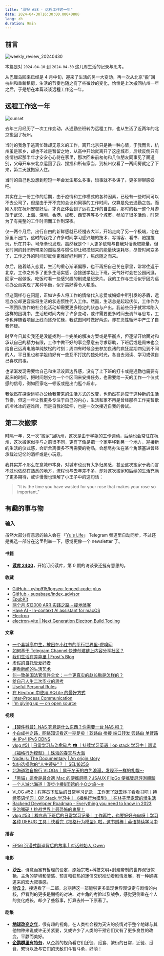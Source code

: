 ```yaml
---
title: "周报 #58 - 远程工作这一年"
date: 2024-04-30T16:30:00.000+0800
lang: zh
duration: 9min
---
```




## 前言

![weekly_review_20240430](https://image.pseudoyu.com/images/weekly_review_20240430.png)

本篇是对 `2024-04-10` 到 `2024-04-30` 这几周生活的记录与思考。

从巴厘岛回来已经是 4 月中旬，迎来了生活的另一大变动，再一次从北京“搬”回杭州和重新租房，生活的节奏也随之有了些微妙的变化，恰恰是上次搬回杭州一年之后，于是想在本篇谈谈远程工作这一年。

## 远程工作这一年

![sunset](https://image.pseudoyu.com/images/sunset.jpg)

去年三月经历了一次工作变动，从通勤坐班转为远程工作，也从生活了近两年的北京搬回了杭州。

当时的我急于逃离忙碌却无意义的工作，离开北京只是换一种心情，于我而言，杭州虽是家乡，却也不过是暂留之地，从高中开始就离开了这座城市，后续反倒只有疫情初起那半年才安安心心待在家里，那次回来前匆匆和几位朋友同事见了面道别，父母开车来北京运回了我、捏捏和所有家当，到杭州仅看了一两间房就定了下来，第二天就搬家入住。

当时的自己也没想到短短一年会发生那么多事，琐事就不多讲了，更多聊聊感受吧。

其实在上一份工作的后期，由于疫情和工作模式的各种因素，已经有一些时间可以不去公司了，但是由于开不完的会议和同事的工作时间，仅算是免去通勤之苦。而刚入职在杭州安顿好后，才真正体会到了远程工作的自由度，那时的我一整个月游荡于武汉、上海、深圳、香港、成都、西安等等多个城市，参加了很多活动，时常为了有完整的工作时间而工作到深夜。

仅一两个月后，出行自由的新鲜感就已经褪去大半，开始走向了另一个极端，宅在家里不出门，这时的我花了许多时间学习感兴趣的技术、写博客、看书、陪捏捏玩，乐在其中。可渐渐也发现，虽然我是个 I 人更多依赖与自我对话汲取能量，但长时间的封闭所带来的孤独感与惯性却让积攒起来的能量快速耗尽，尽管时间变多了，工作之外的时间却反倒更难好好利用了，焦虑随之而来。

尔后，随着踏入恋爱，生活的重心渐渐偏移，也不再把自己关在家里，常常往返于北京，工作之外多了更多生活实感，会接送学姐上下班，天气好时会在公园闲逛，回家一起做饭，吃饭时看一些感兴趣的剧或是纪录片。我的工作与生活似乎因为远程办公而实现了某种平衡，似乎美好得令人艳羡。

但这同样存在问题，正如许多人将工作的情绪代入恋爱或婚姻中所引发的矛盾，远程办公却更容易将生活的状态惯性代入工作。然而，生活总是起起伏伏，工作作为一项团队协作的社会化活动却需要更多稳定的状态与产出。我前些日子就常常陷入这样的困境中，生活短时间内有了许多变动，或许需要更多时间去调节与思考，工作也伴随着项目上线而逐渐忙碌，我试图同时做好两边，却在恶性循环中产生了自我怀疑。

时至今日其实我还是没能找到一个完美的解决方案或是平衡点，但逐渐开始面对和承认自己的精力有限，工作中做不好的事会愿意去寻求帮助，下班后或是周末也会给自己远离电脑单纯放松的时刻；周四有时候会去参加良渚的疯狂星期四见到不同的人，平日里也和学姐约好有一些互不打扰的独处时光，各自去阅读、学习或做自己喜欢的事。

也渐渐发现需要给自己和生活设置边界感，没有了上下班的打卡或是通勤也需要有起床的时间，把时间划分为一个个区间来安排任务，也需要给一天的工作一个仪式感的信号，例如回家吃一顿饭或是出门逛个超市。

我依然在探索远程办公给我带来的生活方式的改变，也仍然在适应于这种新的生活节奏，但这一年让我更多专注于自己的内心，生活和家不再是曾经那样工作完暂歇的冷冰冰的避难所，而是自我的延伸，也是一次次接近自我的尝试。

## 第二次搬家

时隔一年，又一次“搬家”回杭州，这次是由于学姐的工作调动，后续也会常驻在杭州，这次搬家似乎与之前很不同，更有了像是把一个家平移到另一个地方，迎接新的生活的仪式感，会断舍离很多不再需要的物品，会想尽办法在某个角落塞进曾经承载过记忆的酒杯或是小玩意。

我其实并不那么在意城市本身，对城市也没有太多归属感，甚至这次搬家于我而言不过也依然在熟悉的地方，流程也与去年差不多，却对这次搬家和后续的生活充满了更多期待，或许慢慢也理解了小王子中的这句话：

> "It is the time you have wasted for your rose that makes your rose so important."

## 有趣的事与物

### 输入

虽然大部分有意思的输入会在 「[Yu's Life](https://t.me/pseudoyulife)」 Telegram 频道里自动同步，不过还是挑选一部分在这里列举一下，感觉更像一个 newsletter 了。

#### 书籍

- [**读库 2400**](https://book.douban.com/subject/36680227/)，开始订阅读库，第 0 期的访谈录还挺有意思的。

#### 收藏

- [GitHub - xyhp915/logseq-fenced-code-plus](https://github.com/xyhp915/logseq-fenced-code-plus)
- [GitHub - supabase/index_advisor](https://github.com/supabase/index_advisor)
- [EpubKit](https://epubkit.app/)
- [两个月 $12000 ARR 实践之路 – 硬地骇客](https://book.hardhacker.com/)
- [Haye AI - In-context AI assistant for macOS](https://haye.ai/)
- [Electron](https://www.electronjs.org/)
- [electron-vite | Next Generation Electron Build Tooling](https://electron-vite.org/)

#### 文章

- [一个县城高中生，被困在小红书的平行世界里-虎嗅网](https://www.huxiu.com/article/2705104.html)
- [如何基于 Telegram Channel 快速创建链上内容分享社区？](https://ddaocommunity.notion.site/Telegram-Channel-25f72489ba3c4a4db5d24ca7df720b13#5b041c8e4fff4e38a6411e7396be7703)
- [我们生活在差异里 | Frost's Blog](https://frostming.com/2024/diversity/)
- [虚假的自托管爱好者](https://blog.gujiakai.top/2024/04/fake-selfhost-lover)
- [拒看新闻的生活艺术](https://elizen.me/posts/2024/04/stop-reading-the-news/)
- [何一致美国法官信件全文：一个更真实的赵长鹏是怎样的？](https://s.foresightnews.pro/article/detail/58768)
- [给自己人生二次毕业的思考](https://mp.weixin.qq.com/s/XzAjnC1_0Z9JtdrLi3IllA)
- [Useful Personal Rules](https://chengweihu.com/rules/)
- [在 Electron 中使用 SQLite 的最好方式](https://lutaonan.com/blog/electron-sqlite/)
- [Inter-Process Communication](https://www.electronjs.org/docs/latest/tutorial/ipc)
- [I'm giving up — on open source](https://nutjs.dev/blog/i-give-up)

#### 视频

- [【硬件科普】NAS 究竟是什么东西？你需要一台 NAS 吗？](https://www.youtube.com/watch?v=BGMY3dn5V4U)
- [小白成神之路，网络知识看这一期足矣！软路由 桥接 端口转发 旁路由 单臂路由 IPv4 IPv6 DDNS](https://www.youtube.com/watch?v=8J0Up8B7YkU)
- [vlog #51 | 日常学习与治愈碎片 📷 ｜持续学习英语｜op stack 学习中｜阅读《福格行为模型》｜珠海的春天与大海](https://www.bilibili.com/video/BV1uH4y1T7Bi)
- [Node.js: The Documentary | An origin story](https://www.youtube.com/watch?v=LB8KwiiUGy0)
- [如何选择你的“人生镜头”？｜ SEL1625G](https://www.bilibili.com/video/BV1ym421x7Py)
- [北海道独自旅行 VLOG❄️｜属于冬天的白色浪漫，发现不一样的札幌～](https://www.bilibili.com/video/BV1FZ421t7cV)
- [「黑貓」這會是最合適 Mac 的便攜屏嗎？JSAUX FlipGo 便攜雙屏評測體驗](https://www.youtube.com/watch?v=uIcUi_CF1jg)
- [一个人游北海道｜漫步小樽&函馆的小众之旅～❄️](https://www.bilibili.com/video/BV1Z1421d7ky)
- [VLOG #52｜程序员下班后的日常学习记录｜工作累了就去林子看看书吧｜持续英语学习｜OP Stack 学习中｜《福格行为模型》｜在林子里露营的慢生活](https://www.bilibili.com/video/BV17q421F7dA)
- [Backend Developer Roadmap - Everything you need to know in 2023](https://www.youtube.com/watch?v=CWAi_2oLhYg)
- [专治嘴硬！挑战世界上最恐怖的鬼屋！](https://www.bilibili.com/video/BV1Zt421j7ft)
- [vlog #53｜程序员下班后的日常学习记录｜工作再忙，也要好好充电呀｜学习各种 DEBUG 工具｜快看完《福格行为模型》啦，这书贼棒｜英语持续学习中](https://www.bilibili.com/video/BV1q1421X7bX)

#### 播客

- [EP56 沉浸式翻译背后的故事 | 对话创始人 Owen](https://hardhacker.com/podcasts/661d2dc748c40e2fb07c6b99)

#### 电影

- [**沙丘**](http://movie.douban.com/subject/3001114/)，诗意而富有哲理的设定，原始宗教+科技文明+封建帝制的世界观很惊艳，主角的梦境和情感、预言和狂热的迷信交织推动着剧情发展，有一种娓娓道来的宏大叙事感。
- [**沙丘 2**](http://movie.douban.com/subject/35575567/)，接连看了一二部，总期待这一部能够更多呈现世界观设定与剧情的内核，但看到的更多是酣畅的对决、对主角的考验以及战争，感觉更侧重在个人的变化成长，却少了些叙事，打算去补一下原著了。

#### 剧集

- [**地球改变之年**](http://movie.douban.com/subject/35417202/)，很有趣的视角，在人类社会视为天灾的疫情对于整个地球与其他物种来说或许无关紧要，又或许少了人类的干预它们又有了更多良性的改变，平静而美好。
- [**企鹅群里有特务**](http://movie.douban.com/subject/21355794/)，从企鹅的视角看它们迁徙、觅食、繁衍的日常，迁徙、觅食、繁衍以及与它们的天敌们斗智斗勇，好萌！
